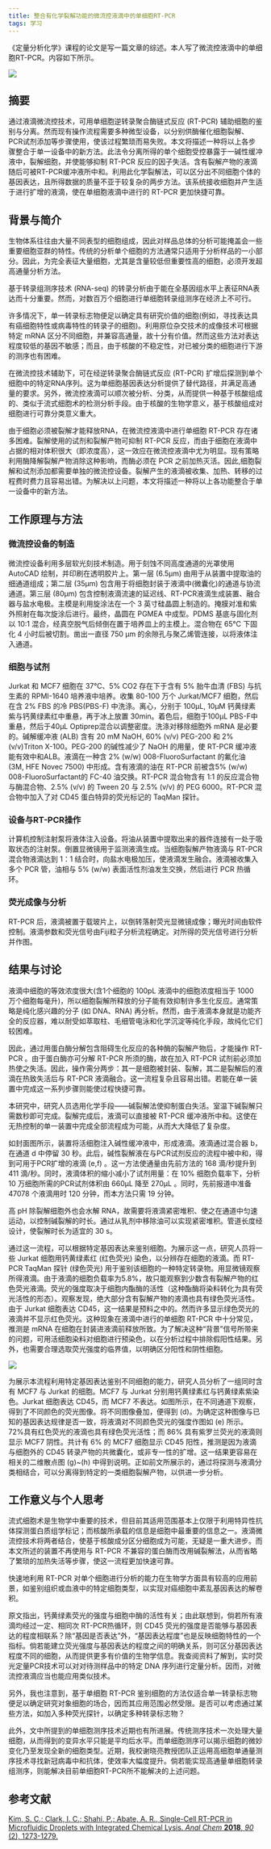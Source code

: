 ```yaml
---
title: 整合有化学裂解功能的微流控液滴中的单细胞RT-PCR
tags: 学习
---
```


《定量分析化学》课程的论文是写一篇文章的综述。本人写了微流控液滴中的单细胞RT-PCR。内容如下所示。

![](/pic/singlecell-1.jpg)

<!--more-->

## 摘要

通过液滴微流控技术，可用单细胞逆转录聚合酶链式反应 (RT-PCR) 辅助细胞的鉴别与分离。然而现有操作流程需要多种微型设备，以分别供酶催化细胞裂解、PCR试剂添加等步骤使用，使该过程繁琐而易失败。本文将描述一种将以上各步骤整合于单一设备中的新方法。此法令分离所得的单个细胞受控暴露于一碱性缓冲液中，裂解细胞，并使能够抑制 RT-PCR 反应的因子失活。含有裂解产物的液滴随后可被RT-PCR缓冲液所中和。利用此化学裂解法，可以区分出不同细胞个体的基因表达，且所得数据的质量不亚于较复杂的两步方法。该系统接收细胞并产生适于进行扩增的液滴，使在单细胞液滴中进行的 RT-PCR 更加快捷可靠。

## 背景与简介

生物体系往往由大量不同表型的细胞组成，因此对样品总体的分析可能掩盖会一些重要细胞亚群的特性。传统的分析单个细胞的方法通常只适用于分析样品的一小部分。因此，为完全表征大量细胞，尤其是含量较低但重要性高的细胞，必须开发超高通量分析方法。

基于转录组测序技术 (RNA-seq) 的转录分析由于能在全基因组水平上表征RNA表达而十分重要。然而，对数百万个细胞进行单细胞转录组测序在经济上不可行。

许多情况下，单一转录标志物便足以确定具有研究价值的细胞(例如，寻找表达具有癌细胞特性或病毒特性的转录子的细胞)。利用原位杂交技术的成像技术可根据特定 mRNA 区分不同细胞，并兼容高通量，故十分有价值。然而这些方法对表达程度较低的基因不敏感；而且，由于核酸的不稳定性，对已被分类的细胞进行下游的测序也有困难。

在微流控技术辅助下，可在经逆转录聚合酶链式反应 (RT-PCR) 扩增后探测到单个细胞中的特定RNA序列。这为单细胞基因表达分析提供了替代路径，并满足高通量的要求。另外，微流控液滴可以顺次被分析、分类，从而提供一种基于核酸组成的、类似于流式细胞术的检测分析手段。由于核酸的生物学意义，基于核酸组成对细胞进行可靠分类意义重大。

由于细胞必须被裂解才能释放RNA，在微流控液滴中进行单细胞 RT-PCR 存在诸多困难。裂解使用的试剂和裂解产物可抑制 RT-PCR 反应，而由于细胞在液滴中占据的相对体积很大（即浓度高），这一效应在微流控液滴中尤为明显。现有策略利用酶降解裂解产物消除这种影响，而酶必须在 PCR 之前加热灭活。因此,细胞裂解和试剂添加都需要单独的微流控设备。裂解产生的液滴被收集、加热、转移的过程费时费力且容易出错。为解决以上问题，本文将描述一种将以上各功能整合于单一设备中的新方法。

## 工作原理与方法

### 微流控设备的制造

微流控设备利用多层软光刻技术制造。用于刻蚀不同高度通道的光罩使用 AutoCAD 绘制，并印刷在透明胶片上。第一层 (6.5μm) 由用于从装置中提取油的细通道组成；第二层 (35μm) 包含用于将细胞封装于液滴中(微囊化)的通道与协流通道。第三层 (80μm) 包含控制液滴流速的延迟线、RT-PCR液滴生成装置、融合器与盐水电极。主模是利用旋涂法在一个 3 英寸硅晶圆上制造的。掩膜对准和紫外照射在每次旋涂后进行。最终，晶圆在 PGMEA 中成型。PDMS 基底与固化剂以 10:1 混合，经真空脱气后倾倒在置于培养皿上的主模上。混合物在 65℃ 下固化 4 小时后被切割。凿出一直径 750 μm 的余隙孔与聚乙烯管连接，以将液体注入通道。

### 细胞与试剂

Jurkat 和 MCF7 细胞在 37℃、5% CO2 存在下于含有 5% 胎牛血清 (FBS) 与抗生素的 RPMI-1640 培养液中培养。收集 80-100 万个 Jurkat/MCF7 细胞，然后在含 2% FBS 的冷 PBS(PBS-F) 中洗涤。离心，分别于 100μL, 10μM 钙黄绿素紫与钙黄绿素红中重悬，再于冰上放置 30min。着色后，细胞于100μL PBS-F中重悬，然后于40μL Optiprep混合以调整密度。洗涤对移除细胞外 mRNA 是必要的。碱解缓冲液 (ALB) 含有 20 mM NaOH, 60% (v/v) PEG-200 和 2% (v/v)Triton X-100。PEG-200 的碱性减少了 NaOH 的用量，使 RT-PCR 缓冲液能有效中和ALB。液滴在一种含 2% (w/w) 008-FluoroSurfactant 的氟化油 (3M, HFE Novec 7500) 中形成。含有液滴的油在 RT-PCR 前被含5%  (w/w) 008-FluoroSurfactant的 FC-40 油交换。RT-PCR 混合物含有 1:1 的反应混合物与酶混合物、2.5% (v/v) 的 Tween 20 与 2.5% (v/v) 的 PEG 6000。RT-PCR 混合物中加入了对 CD45 蛋白特异的荧光标记的 TaqMan 探针。

### 设备与RT-PCR操作

计算机控制注射泵将液体注入设备。将油从装置中提取出来的器件连接有一处于吸取状态的注射泵。倒置显微镜用于监测液滴生成。当细胞裂解产物液滴与 RT-PCR 混合物液滴达到 1：1 结合时，向盐水电极加压，使液滴发生融合。液滴被收集入多个 PCR 管，油相与 5% (w/w) 表面活性剂油发生交换，然后进行 PCR 热循环。

### 荧光成像与分析

RT-PCR 后，液滴被置于载玻片上，以倒转落射荧光显微镜成像；曝光时间由软件控制。液滴参数和荧光信号由Fiji粒子分析流程确定。对所得的荧光信号进行分析并作图。

## 结果与讨论

液滴中细胞的等效浓度很大(含1个细胞的 100pL 液滴中的细胞浓度相当于 1000 万个细胞每毫升)，所以细胞裂解所释放的分子能有效抑制许多生化反应。通常策略是纯化感兴趣的分子 (如 DNA、RNA) 再分析。然而，由于液滴本身就是功能齐全的反应器，难以耐受如萃取柱、毛细管电泳和化学沉淀等纯化手段，故纯化它们较困难。

因此，通过用蛋白酶分解包含阻碍生化反应的各种酶的裂解产物后，才能操作 RT-PCR 。由于蛋白酶亦可分解 RT-PCR 所须的酶，故在加入 RT-PCR 试剂前必须加热使之失活。因此，操作需分两步：其一是细胞被封装、裂解，其二是裂解后的液滴在热致失活后与 RT-PCR 液滴融合。这一流程复杂且容易出错。若能在单一装置中完成这一系列步骤则能使过程快捷可靠。

本研究中，研究人员选用化学手段——碱裂解法使抑制蛋白失活。室温下碱裂解只需数秒即可完成。裂解完成后，液滴可以直接被 RT-PCR 缓冲液所中和。这使在无热控制的单一装置中完成全部流程成为可能，从而大大降低了复杂度。

如封面图所示，装置将活细胞注入碱性缓冲液中，形成液滴。液滴通过混合器 b，在通道 d 中停留 30 秒。此后，碱性裂解液在与PCR试剂反应的流程中被中和，得到可用于PCR扩增的液滴 (e,f) 。这一方法使通量由先前方法的 168 滴/秒提升到 411 滴/秒。同时，液滴体积的缩小减小了试剂用量：在 10% 细胞负载率下，分析 10 万细胞所需的PCR试剂体积由 660μL 降至 270μL 。同时，先前报道中准备 47078 个液滴用时 120 分钟，而本方法只需 19 分钟。

高 pH 除裂解细胞外也会水解 RNA，故需要将液滴紧密堆积、使之在通道中匀速运动，以控制碱裂解的时长。通过从乳剂中移除油可以实现紧密堆积。管道长度经设计，使裂解时长为适宜的 30 s。                               

通过这一流程，可以根据特定基因表达来鉴别细胞。为展示这一点，研究人员将一些 Jurkat 细胞用钙黄绿素红 (红色荧光) 染色，以分辨存在细胞的液滴。而 RT-PCR TaqMan 探针 (绿色荧光) 用于鉴别该细胞的一种特定转录物。用显微镜观察所得液滴。由于液滴的细胞负载率为5.8%，故只能观察到少数含有裂解产物的红色荧光液滴。荧光的强度取决于细胞内酯酶的活性（这种酯酶将染料转化为具有荧光活性的形态）。观察发现，绝大部分含有裂解产物的液滴也具有绿色荧光活性。由于 Jurkat 细胞表达 CD45，这一结果是预料之中的。然而许多显示绿色荧光的液滴并不显示红色荧光。这种现象在液滴中进行的单细胞 RT-PCR 中十分常见，推测是 mRNA 在细胞在封装进液滴前释放所致。为了解决这种“背景”信号所带来的问题，可用活细胞染料对细胞进行预染色，以在分析过程中排除假阳性结果。另外，也需要合理选取荧光强度的临界值，以明确区分阳性和阴性细胞。

![](/pic/singlecell-2.jpg)

为展示本流程利用特定基因表达鉴别不同细胞的能力，研究人员分析了一组同时含有 MCF7 与 Jurkat 的细胞。MCF7 与 Jurkat 分别用钙黄绿素红与钙黄绿素紫染色。Jurkat 细胞表达 CD45，而 MCF7 不表达。如图所示，在不同通道下观察，得到了不同颜色的荧光图像。将不同图像叠加，便得到 (d)。为确定这种图像与已知的基因表达规律是否一致，将液滴对不同颜色荧光的强度作图如 (e) 所示。72%具有红色荧光的液滴也具有绿色荧光活性；而 86% 具有紫罗兰荧光的液滴则显示 MCF7 阴性。共计有 6% 的 MCF7 细胞显示 CD45 阳性，推测是因为液滴与细胞外的 CD45 转录产物的共微囊化，或非专一性的扩增。这一结果更容易在相关的二维散点图 (g)~(h) 中得到说明。正如前文所展示的，通过将探测与液滴分类相结合，可以分离得到特定的一类细胞裂解产物，以供进一步分析。

## 工作意义与个人思考

流式细胞术是生物学中重要的技术，但目前其适用范围基本上仅限于利用特异性抗体探测蛋白质组学标记；而核酸所承载的信息是细胞中最重要的信息之一。液滴微流控技术将两者结合，使基于核酸成分区分细胞成为可能，无疑是一重大进步。而本文所述的装置不再使用与 RT-PCR 不兼容的蛋白酶而改用碱裂解法，从而省略了繁琐的加热失活等步骤，使这一流程更加快速可靠。

快速地利用 RT-PCR 对单个细胞进行分析的能力在生物学方面具有较高的应用前景，如鉴别组织或血液中的特定细胞类型，以实现对癌细胞中紊乱基因表达的解卷积。

原文指出，钙黄绿素荧光的强度与细胞中酶的活性有关；由此联想到，倘若所有液滴均经过一定、相同次 RT-PCR热循环，则 CD45 荧光的强度是否能够与基因表达的程度相联系？除“基因是否表达”外，“基因表达程度”也是反映细胞特性的一个指标。倘若能建立荧光强度与基因表达的程度之间的明确关系，则可区分基因表达程度不同的细胞，从而提供更多有价值的生物学信息。我查阅资料了解到，实时荧光定量PCR技术可以对对待测样品中的特定 DNA 序列进行定量分析。因而，对微流控液滴应当也能应用类似技术。

另外，我也注意到，基于单细胞 RT-PCR 鉴别细胞的方法仅适合单一转录标志物便足以确定研究对象细胞的场合，因而其应用范围必然受限。是否可以考虑通过某些方法，如加入多种荧光探针，以确定多种转录标志物？

此外，文中所提到的单细胞测序技术近期也有所进展。传统测序技术一次处理大量细胞，从而得到的变异水平只能是平均后水平。而单细胞测序可以揭示细胞的微妙变化乃至发现全新的细胞类型。近期，我校谢晓亮教授团队正运用高细胞单通量测序技术寻找新冠病毒中和抗体，使效率大幅度提升。倘若能实现高通量单细胞转录组测序，则能解决目前单细胞RT-PCR所不能解决的上述问题。

## 参考文献

[Kim, S. C.; Clark, I. C.; Shahi, P.; Abate, A. R., Single-Cell RT-PCR in Microfluidic Droplets with Integrated Chemical Lysis. *Anal Chem* **2018**, *90* (2), 1273-1279.](https://pubs.acs.org/doi/abs/10.1021/acs.analchem.7b04050)